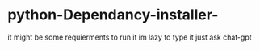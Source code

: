 # python-Dependancy-installer-

it might be some requierments to run it im lazy to type it just ask chat-gpt
